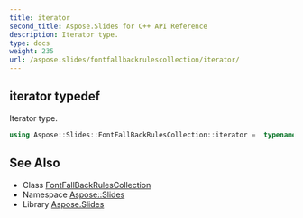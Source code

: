 ```yaml
---
title: iterator
second_title: Aspose.Slides for C++ API Reference
description: Iterator type.
type: docs
weight: 235
url: /aspose.slides/fontfallbackrulescollection/iterator/
---
```

## iterator typedef


Iterator type.

```cpp
using Aspose::Slides::FontFallBackRulesCollection::iterator =  typename iterator_holder_type::iterator
```

## See Also

* Class [FontFallBackRulesCollection](../)
* Namespace [Aspose::Slides](../../)
* Library [Aspose.Slides](../../../)